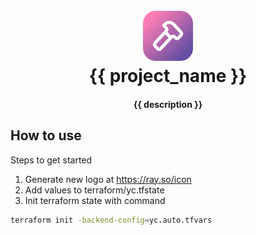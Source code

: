<h1 align="center">
  <br>
  <a href="https://github.com/m1xxos/homelab">
    <img src="assets/icon.png" alt="Logo" width="80" height="80">
  </a>
  <br>
  {{ project_name }}
  <br>
</h1>

<h4 align="center">{{ description }}</h4>

## How to use
Steps to get started

1. Generate new logo at https://ray.so/icon
1. Add values to terraform/yc.tfstate
2. Init terraform state with command

```bash
terraform init -backend-config=yc.auto.tfvars
```